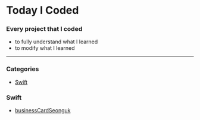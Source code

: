 # Today I Coded
### Every project that I coded
* to fully understand what I learned
* to modify what I learned
___
### Categories
* [Swift](#swift)

### Swift
- [businessCardSeonguk](businessCardSeonguk)
